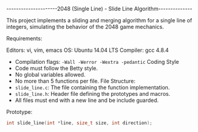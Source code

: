 ---------------------2048 (Single Line) - Slide Line Algorithm--------------

This project implements a sliding and merging algorithm for a single line of integers, simulating the behavior of the 2048 game mechanics.

Requirements:

Editors: vi, vim, emacs
OS: Ubuntu 14.04 LTS
Compiler: gcc 4.8.4
  - Compilation flags: `-Wall -Werror -Wextra -pedantic`
Coding Style 
  - Code must follow the Betty style.
  - No global variables allowed.
  - No more than 5 functions per file.
File Structure:
  - `slide_line.c`: The file containing the function implementation.
  - `slide_line.h`: Header file defining the prototypes and macros.
  - All files must end with a new line and be include guarded.


Prototype:
```c
int slide_line(int *line, size_t size, int direction);
